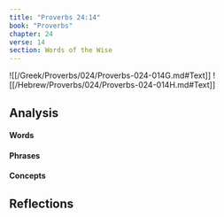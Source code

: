 ```yaml
---
title: "Proverbs 24:14"
book: "Proverbs"
chapter: 24
verse: 14
section: Words of the Wise
---
```

![[/Greek/Proverbs/024/Proverbs-024-014G.md#Text]]
![[/Hebrew/Proverbs/024/Proverbs-024-014H.md#Text]]

## Analysis

#### Words

#### Phrases

#### Concepts

## Reflections
